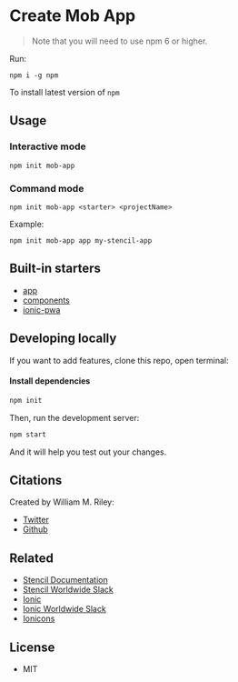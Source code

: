 # Create Mob App

> Note that you will need to use npm 6 or higher.

Run:

```
npm i -g npm
```

To install latest version of `npm`

## Usage

### Interactive mode

```
npm init mob-app
```

### Command mode

```
npm init mob-app <starter> <projectName>
```

Example:

```
npm init mob-app app my-stencil-app
```

## Built-in starters

- [app](https://github.com/ionic-team/stencil-app-starter)
- [components](https://github.com/ionic-team/stencil-component-starter)
- [ionic-pwa](https://github.com/ionic-team/ionic-pwa-toolkit)

## Developing locally

If you want to add features, clone this repo, open terminal:

#### Install dependencies

```bash
npm init
```

Then, run the development server:

```bash
npm start
```

And it will help you test out your changes.

## Citations

Created by William M. Riley:

- [Twitter](https://twitter.com/splitinfinities)
- [Github](https://github.com/splitinfinities)

## Related

- [Stencil Documentation](https://stenciljs.com/)
- [Stencil Worldwide Slack](https://stencil-worldwide.slack.com)
- [Ionic](https://ionicframework.com/)
- [Ionic Worldwide Slack](http://ionicworldwide.herokuapp.com/)
- [Ionicons](http://ionicons.com/)

## License

- MIT
